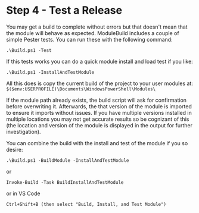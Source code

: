 # Step 4 - Test a Release

You may get a build to complete without errors but that doesn't mean that the module will behave as expected. ModuleBuild includes a couple of simple Pester tests.
You can run these with the following command:

`.\Build.ps1 -Test`

If this tests works you can do a quick module install and load test if you like:

`.\Build.ps1 -InstallAndTestModule`

All this does is copy the current build of the project to your user modules at:
`$($env:USERPROFILE)\Documents\WindowsPowerShell\Modules\`

If the module path already exists, the build script will ask for confirmation before overwriting it. Afterwards, the that version of the module is imported to ensure it imports without issues. If you have multiple versions installed in multiple locations you may not get accurate results so be cognizant of this (the location and version of the module is displayed in the output for further investigation).

You can combine the build with the install and test of the module if you so desire:

`.\Build.ps1 -BuildModule -InstallAndTestModule`

or

`Invoke-Build -Task BuildInstallAndTestModule`

or in VS Code

`Ctrl+Shift+B (then select "Build, Install, and Test Module")`